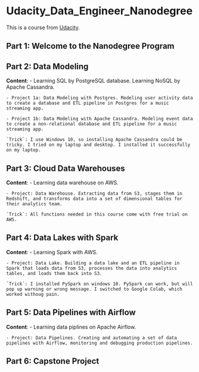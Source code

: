 # Udacity_Data_Engineer_Nanodegree

This is a course from [Udacity](https://www.udacity.com/course/data-engineer-nanodegree--nd027).


## Part 1: Welcome to the Nanodegree Program 

## Part 2: Data Modeling 

**Content**: 
    - Learning SQL by PostgreSQL database. Learning NoSQL by Apache Cassandra.
    
    - Project 1a: Data Modeling with Postgres. Modeling user activity data to create a database and ETL pipeline in Postgres for a music streaming app.
    
    - Project 1b: Data Modeling with Apache Cassandra. Modeling event data to create a non-relational database and ETL pipeline for a music streaming app.

    `Trick`: I use Windows 10, so installing Apache Cassandra could be tricky. I tried on my laptop and desktop. I installed it successfully on my laptop.

## Part 3: Cloud Data Warehouses 

**Content**: 
    - Learning data warehouse on AWS.
    
    - Project: Data Warehouse. Extracting data from S3, stages them in Redshift, and transforms data into a set of dimensional tables for their analytics team. 
    
    `Trick`: All functions needed in this course come with free trial on AWS.

## Part 4: Data Lakes with Spark 

**Content**: 
    - Learning Spark with AWS.
    
    - Project: Data Lake. Building a data lake and an ETL pipeline in Spark that loads data from S3, processes the data into analytics tables, and loads them back into S3. 
    
    `Trick`: I installed PySpark on windows 10. PySpark can work, but will pop up warning or wrong message. I switched to Google Colab, which worked withoug pain.

## Part 5: Data Pipelines with Airflow 

**Content**: 
    - Learning data piplines on Apache Airflow.
    
    - Project: Data Pipelines. Creating and automating a set of data pipelines with Airflow, monitoring and debugging production pipelines.

## Part 6: Capstone Project 



